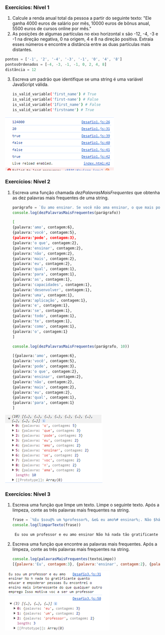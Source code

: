 ### Exercícios: Nível 1

1. Calcule a renda anual total da pessoa a partir do seguinte texto: "Ele ganha 4000 euros de salário por mês, 10000 euros de bônus anual, 5500 euros de cursos online por mês."
2. As posições de algumas partículas no eixo horizontal x são -12, -4, -3 e -1 na direção negativa, 0 na origem, 4 e 8 na direção positiva. Extraia esses números e encontre a distância entre as duas partículas mais distantes.

```js
pontos = ['-1', '2', '-4', '-3', '-1', '0', '4', '8']
pontosOrdenados = [-4, -3, -1, -1, 0, 2, 4, 8]
distância = 12
```

3. Escreva um padrão que identifique se uma string é uma variável JavaScript válida.

    ```sh
    is_valid_variable('first_name') # True
    is_valid_variable('first-name') # False
    is_valid_variable('1first_name') # False
    is_valid_variable('firstname') # True
    ```
<img src="./assets/img/imagedesafio1.png">

### Exercícios: Nível 2

1. Escreva uma função chamada *dezPalavrasMaisFrequentes* que obtenha as dez palavras mais frequentes de uma string.

    ```js
    parágrafo = `Eu amo ensinar. Se você não ama ensinar, o que mais pode amar? Eu amo Python se você não ama algo que pode te dar todas as capacidades para desenvolver uma aplicação, o que mais pode amar.`
    console.log(dezPalavrasMaisFrequentes(parágrafo))
    ```

    ```sh
    [
    {palavra:'amo', contagem:6},
    {palavra:'você', contagem:5},
    {palavra:'pode', contagem:3},
    {palavra:'o que', contagem:2},
    {palavra:'ensinar', contagem:2},
    {palavra:'não', contagem:2},
    {palavra:'mais', contagem:2},
    {palavra:'eu', contagem:2},
    {palavra:'qual', contagem:1},
    {palavra:'para', contagem:1},
    {palavra:'as', contagem:1},
    {palavra:'capacidades', contagem:1},
    {palavra:'desenvolver', contagem:1},
    {palavra:'uma', contagem:1},
    {palavra:'aplicação', contagem:1},
    {palavra:'e', contagem:1},
    {palavra:'se', contagem:1},
    {palavra:'todo', contagem:1},
    {palavra:'te', contagem:1},
    {palavra:'como', contagem:1},
    {palavra:'o', contagem:1}
    ]
    ```

    ```js
    console.log(dezPalavrasMaisFrequentes(parágrafo, 10))
    ```

    ```sh
   [{palavra:'amo', contagem:6},
    {palavra:'você', contagem:5},
    {palavra:'pode', contagem:3},
    {palavra:'o que', contagem:2},
    {palavra:'ensinar', contagem:2},
    {palavra:'não', contagem:2},
    {palavra:'mais', contagem:2},
    {palavra:'eu', contagem:2},
    {palavra:'qual', contagem:1},
    {palavra:'para', contagem:1}
    ]
    ```

<img src="./assets/img/imagedesafio2.png">


### Exercícios: Nível 3

1. Escreva uma função que limpe um texto. Limpe o seguinte texto. Após a limpeza, conte as três palavras mais frequentes na string.

    ```js
    frase = `%Eu $sou@% um %professor%, &e& eu amo%# ensinar%;. Não $há nada; &tão& gratificante quanto educar &e& @empoderar pessoas. ;Eu encontrei o ensino m%ais@ interessante do que qualquer outro %emprego. %Isso@ motiva você a ser um professor!?`
    console.log(limparTexto(frase))
    ```

   ```sh
    Eu sou um professor e eu amo ensinar Não há nada tão gratificante quanto educar e empoderar pessoas Eu encontrei o ensino mais interessante do que qualquer outro emprego Isso motiva você a ser um professor
    ```

2. Escreva uma função que encontre as palavras mais frequentes. Após a limpeza, conte as três palavras mais frequentes na string.

   ```js
   console.log(palavrasMaisFrequentes(textoLimpo))
   [{palavra:'Eu', contagem:3}, {palavra:'ensinar', contagem:2}, {palavra:'professor', contagem:2}]
   ```


  <img src="./assets/img/imagedesafio3.png">